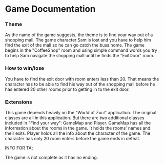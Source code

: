 # Game Documentation

### Theme
As the name of the game suggests, the theme is to find your way out of a shopping mall.
The game character Sam is lost and you have to help him find the exit of the mall so he can go
catch the buss home. The game begins in the "CoffeeShop" room and using simple
command words you try to help Sam navigate the shopping mall until he finds the "ExitDoor"
room.

### How to win/lose
You have to find the exit door with room enters less than 20. That means the character has to be
able to find his way out of the shopping mall before he has entered 20 other rooms prior to getting in to
the exit door.

### Extensions
This game depends heavily on the "World of Zuul" application. The original classes are all in this
application. But there are two additional classes included in "Find your way": GameMap and Player.
GameMap has all the information about the rooms in the game. It holds the rooms' names and their exits.
Player holds all the info about the character of the game. The character has only 20 room enters before the
game ends in defeat.



INFO FOR TA;

The game is not complete as it has no ending. 
